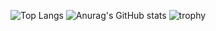 
![Top Langs](https://github-readme-stats.vercel.app/api/top-langs/?username=kachan0627&layout=compact&theme=dark)
![Anurag's GitHub stats](https://github-readme-stats.vercel.app/api?username=kachan0627&show_icons=true&theme=dark&line_height=20)
![trophy](https://github-profile-trophy.vercel.app/?username=kachan0627)

<!---
kachan0627/kachan0627 is a ✨ special ✨ repository because its `README.md` (this file) appears on your GitHub profile.
You can click the Preview link to take a look at your changes.
--->
